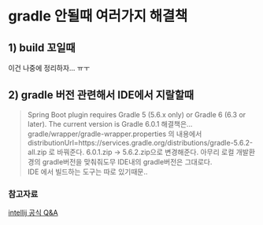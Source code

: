 # gradle 안될때 여러가지 해결책

## 1) build 꼬일때
이건 나중에 정리하자... ㅠㅜ

## 2) gradle 버전 관련해서 IDE에서 지랄할때 
> Spring Boot plugin requires Gradle 5 (5.6.x only) or Gradle 6 (6.3 or later). The current version is Gradle 6.0.1
해결책은...  
> gradle/wrapper/gradle-wrapper.properties 의 내용에서  
> distributionUrl=https\://services.gradle.org/distributions/gradle-5.6.2-all.zip
로 바꿔준다. 6.0.1.zip -> 5.6.2.zip으로 변경해준다. 아무리 로컬 개발환경의 gradle버전을 맞춰줘도무 IDE내의 gradle버전은 그대로다.  
IDE 에서 빌드하는 도구는 따로 있기때문..

### 참고자료  
[intellij 공식 Q&A](https://intellij-support.jetbrains.com/hc/en-us/community/posts/360000029630-Please-update-Gradle-plugin-for-latest-)

